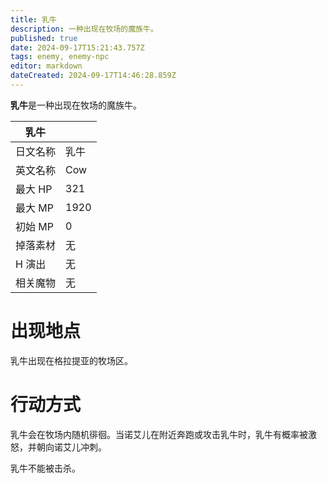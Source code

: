 ```yaml
---
title: 乳牛
description: 一种出现在牧场的魔族牛。
published: true
date: 2024-09-17T15:21:43.757Z
tags: enemy, enemy-npc
editor: markdown
dateCreated: 2024-09-17T14:46:28.859Z
---
```


**乳牛**是一种出现在牧场的魔族牛。

<!-- 在这里放置图像 -->

| 乳牛 ||
| - | - |
| 日文名称 | <span lang="ja">乳牛</span> |
| 英文名称 | Cow |
| 最大 HP | 321 |
| 最大 MP | 1920 |
| 初始 MP | 0 |
| 掉落素材 | 无 |
| H 演出 | 无 |
| 相关魔物 | 无 |

# 出现地点

乳牛出现在格拉提亚的牧场区。

# 行动方式

乳牛会在牧场内随机徘徊。当诺艾儿在附近奔跑或攻击乳牛时，乳牛有概率被激怒，并朝向诺艾儿冲刺。

乳牛不能被击杀。